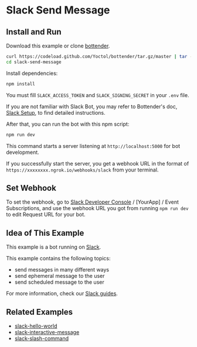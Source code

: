 # Slack Send Message

## Install and Run

Download this example or clone [bottender](https://github.com/Yoctol/bottender).

```sh
curl https://codeload.github.com/Yoctol/bottender/tar.gz/master | tar -xz --strip=2 bottender-master/examples/slack-send-message
cd slack-send-message
```

Install dependencies:

```sh
npm install
```

You must fill `SLACK_ACCESS_TOKEN` and `SLACK_SIGNING_SECRET` in your `.env` file.

If you are not familiar with Slack Bot, you may refer to Bottender's doc, [Slack Setup](https://bottender.js.org/docs/channel-slack-setup), to find detailed instructions.

After that, you can run the bot with this npm script:

```sh
npm run dev
```

This command starts a server listening at `http://localhost:5000` for bot development.

If you successfully start the server, you get a webhook URL in the format of `https://xxxxxxxx.ngrok.io/webhooks/slack` from your terminal.

## Set Webhook

To set the webhook, go to [Slack Developer Console](https://api.slack.com/apps) / [YourApp] / Event Subscriptions, and use the webhook URL you got from running `npm run dev` to edit Request URL for your bot.

## Idea of This Example

This example is a bot running on [Slack](https://slack.com/).

This example contains the following topics:

- send messages in many different ways
- send ephemeral message to the user
- send scheduled message to the user

For more information, check our [Slack guides](https://bottender.js.org/docs/en/channel-slack-sending-messages#posting-ephemeral-messages).

## Related Examples

- [slack-hello-world](../slack-hello-world)
- [slack-interactive-message](../slack-interactive-message)
- [slack-slash-command](../slack-slash-command)

